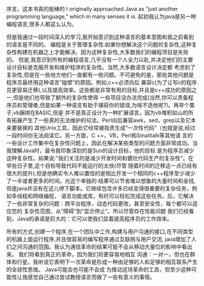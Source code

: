 序言。这本书真的挺棒的
I originally approached Java as “just another programming language,” which in many senses it is.
起初我认为java是另一种编程语言,很多人都这么认为。

但是我通过一段时间深入的学习,我开始意识到这种语言的基本意图和我之前看到的语言是不同的。
编程是关于管理复杂性:如果你想解决这个问题的复杂性,这种复杂性构建在机器之上才能解决。因为这种复杂性,大多数我们的编程项目是失败的。
但是,我意识到所有的编程语言,几乎没有一个人全力以赴,并决定他们的主要设计目标是克服开发和维护程序的复杂性。当然,大多数语言设计决定都
考虑到了复杂性,但是在一些地方他们一直都有一些问题。不可避免的是，那些其他问题是程序员最终用这种语言“碰壁”的原因。例如,c++必须向后
兼容c(为了让写c的程序员更容易迁移),以及提高效率。这些都是非常有用的目标,并且是c++成功的原因之一,但是他们也导致了额外的复杂性使得
一些项目没办法完成(当然,你可以责备程序员和管理者,但是如果一种语言有助于捕获你的错误,为啥不选他呢?)。再举个栗子,vb捆绑在BASIC,但是
并不是真正设计为一种扩展语言。因为vb堆积如山的所有拓展产生了一些真的无法维护的句法。Perl向后兼容awk，sed，grep以及它本来要替换的
其他Unix工具，因此它经常被指责生成“一次性代码”（也就是说,经过一段时间你无法阅读它。另一方面，C ++，VB，Perl和Smalltalk等其他语
言的一些设计工作集中在复杂性问题上，因此在解决某些类型的问题方面非常成功。当我理解Java时，最令我印象深刻的是Sun的设计目标，他的目标
是为程序员减少这种复杂性。如果说:"我们关注的是减少开发时间和健壮代码生产的复杂性"。在早些日子里,这个目标导致代码不能运行的太快(尽管
随着时间的迁移这一点已经有很大的提升),但是他确实令人难以置信的是相比开发一个相同的c++程序至少减少了一半或者更多的时间。光这个单独的
结果可以节省难以想象的大量时间和金钱,但是java并没有在这儿停下脚本。它继续包含许多已经变得很重要的复杂任务，例如多线程和网络编程，
语言功能或库，有时可以轻松完成这些任务。后，它解决了一些非常复杂的问题：跨平台程序，动态代码更改，甚至安全性，每个都可以适应您的
复杂性范围，从“障碍”到“显示停止”。所以尽管存在性能问题 我们已经看到，Java的承诺是巨大的：它可以使我们显着提高程序员的工作效率。

所有的方式,创建一个程序,在一个团队中工作,构建与用户沟通的接口,在不同类型的机器上面运行程序,并且很容易的编写程序通过互联网与用户交流,
java增加了人们之间沟通的范围。我认为通信革命的结果可能不会从移动大量位的影响中看出来。 我们将看到真正的革命，因为我们将更容易地相互
沟通：一对一，但也在群体和行星。我听说它表明下一次革命是形成一种由足够的人和足够的相互联系产生的全球性思维。 Java可能会也可能不会成
为推动这场革命的工具，但至少这种可能性让我感觉自己通过尝试教授语言而做了一些有意义的事情。



